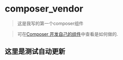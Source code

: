 # composer_vendor

> 这是我写的第一个composer组件

> 可在[Composer 开发自己的组件](http://blog.caoxl.com//2018/08/03/Composer-packages/)中查看是如何做的.

## 这里是测试自动更新